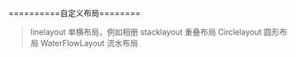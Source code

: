 ==========自定义布局========
 >linelayout 单横布局，例如相册
 >stacklayout 重叠布局
 >Circlelayout  圆形布局
 >WaterFlowLayout 流水布局
